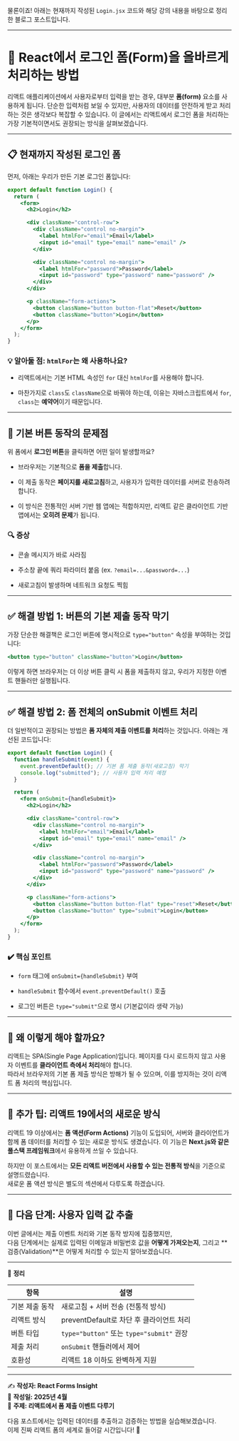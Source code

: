 물론이죠! 아래는 현재까지 작성된 `Login.jsx` 코드와 해당 강의 내용을 바탕으로 정리한 블로그 포스트입니다.

---

# 🧾 React에서 로그인 폼(Form)을 올바르게 처리하는 방법

리액트 애플리케이션에서 사용자로부터 입력을 받는 경우, 대부분 **폼(form)** 요소를 사용하게 됩니다. 단순한 입력처럼 보일 수 있지만, 사용자의 데이터를 안전하게 받고 처리하는 것은 생각보다 복잡할 수 있습니다. 이 글에서는 리액트에서 로그인 폼을 처리하는 가장 기본적이면서도 권장되는 방식을 살펴보겠습니다.

---

## 📋 현재까지 작성된 로그인 폼

먼저, 아래는 우리가 만든 기본 로그인 폼입니다:

```jsx
export default function Login() {
  return (
    <form>
      <h2>Login</h2>

      <div className="control-row">
        <div className="control no-margin">
          <label htmlFor="email">Email</label>
          <input id="email" type="email" name="email" />
        </div>

        <div className="control no-margin">
          <label htmlFor="password">Password</label>
          <input id="password" type="password" name="password" />
        </div>
      </div>

      <p className="form-actions">
        <button className="button button-flat">Reset</button>
        <button className="button">Login</button>
      </p>
    </form>
  );
}
```

### 💡 알아둘 점: `htmlFor`는 왜 사용하나요?

- 리액트에서는 기본 HTML 속성인 `for` 대신 `htmlFor`를 사용해야 합니다.
    
- 마찬가지로 `class`도 `className`으로 바꿔야 하는데, 이유는 자바스크립트에서 `for`, `class`는 **예약어**이기 때문입니다.
    

---

## 🧠 기본 버튼 동작의 문제점

위 폼에서 **로그인 버튼**을 클릭하면 어떤 일이 발생할까요?

- 브라우저는 기본적으로 **폼을 제출**합니다.
    
- 이 제출 동작은 **페이지를 새로고침**하고, 사용자가 입력한 데이터를 서버로 전송하려 합니다.
    
- 이 방식은 전통적인 서버 기반 웹 앱에는 적합하지만, 리액트 같은 클라이언트 기반 앱에서는 **오히려 문제**가 됩니다.
    

### 🔍 증상

- 콘솔 메시지가 바로 사라짐
    
- 주소창 끝에 쿼리 파라미터 붙음 (ex. `?email=...&password=...`)
    
- 새로고침이 발생하며 네트워크 요청도 찍힘
    

---

## ✅ 해결 방법 1: 버튼의 기본 제출 동작 막기

가장 단순한 해결책은 로그인 버튼에 명시적으로 `type="button"` 속성을 부여하는 것입니다:

```jsx
<button type="button" className="button">Login</button>
```

이렇게 하면 브라우저는 더 이상 버튼 클릭 시 폼을 제출하지 않고, 우리가 지정한 이벤트 핸들러만 실행됩니다.

---

## ✅ 해결 방법 2: 폼 전체의 onSubmit 이벤트 처리

더 일반적이고 권장되는 방법은 **폼 자체의 제출 이벤트를 처리**하는 것입니다. 아래는 개선된 코드입니다:

```jsx
export default function Login() {
  function handleSubmit(event) {
    event.preventDefault(); // 기본 폼 제출 동작(새로고침) 막기
    console.log("submitted"); // 사용자 입력 처리 예정
  }

  return (
    <form onSubmit={handleSubmit}>
      <h2>Login</h2>

      <div className="control-row">
        <div className="control no-margin">
          <label htmlFor="email">Email</label>
          <input id="email" type="email" name="email" />
        </div>

        <div className="control no-margin">
          <label htmlFor="password">Password</label>
          <input id="password" type="password" name="password" />
        </div>
      </div>

      <p className="form-actions">
        <button className="button button-flat" type="reset">Reset</button>
        <button className="button" type="submit">Login</button>
      </p>
    </form>
  );
}
```

### ✔️ 핵심 포인트

- `form` 태그에 `onSubmit={handleSubmit}` 부여
    
- `handleSubmit` 함수에서 `event.preventDefault()` 호출
    
- 로그인 버튼은 `type="submit"`으로 명시 (기본값이라 생략 가능)
    

---

## 🚧 왜 이렇게 해야 할까요?

리액트는 SPA(Single Page Application)입니다. 페이지를 다시 로드하지 않고 사용자 이벤트를 **클라이언트 측에서 처리**해야 합니다.  
따라서 브라우저의 기본 폼 제출 방식은 방해가 될 수 있으며, 이를 방지하는 것이 리액트 폼 처리의 핵심입니다.

---

## 📌 추가 팁: 리액트 19에서의 새로운 방식

리액트 19 이상에서는 **폼 액션(Form Actions)** 기능이 도입되어, 서버와 클라이언트가 함께 폼 데이터를 처리할 수 있는 새로운 방식도 생겼습니다. 이 기능은 **Next.js와 같은 풀스택 프레임워크**에서 유용하게 쓰일 수 있습니다.

하지만 이 포스트에서는 **모든 리액트 버전에서 사용할 수 있는 전통적 방식**을 기준으로 설명드렸습니다.  
새로운 폼 액션 방식은 별도의 섹션에서 다루도록 하겠습니다.

---

## 🧭 다음 단계: 사용자 입력 값 추출

이번 글에서는 제출 이벤트 처리와 기본 동작 방지에 집중했지만,  
다음 단계에서는 실제로 입력된 이메일과 비밀번호 값을 **어떻게 가져오는지**, 그리고 **검증(Validation)**은 어떻게 처리할 수 있는지 알아보겠습니다.

---

📘 **정리**

|항목|설명|
|---|---|
|기본 제출 동작|새로고침 + 서버 전송 (전통적 방식)|
|리액트 방식|preventDefault로 차단 후 클라이언트 처리|
|버튼 타입|`type="button"` 또는 `type="submit"` 권장|
|제출 처리|`onSubmit` 핸들러에서 제어|
|호환성|리액트 18 이하도 완벽하게 지원|

---

✍️ **작성자: React Forms Insight**  
📅 **작성일: 2025년 4월**  
🔑 **주제: 리액트에서 폼 제출 이벤트 다루기**

다음 포스트에서는 입력된 데이터를 추출하고 검증하는 방법을 실습해보겠습니다.  
이제 진짜 리액트 폼의 세계로 들어갈 시간입니다! 🚀